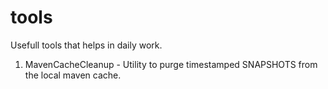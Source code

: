 tools
=====

Usefull tools that helps in daily work.

1. MavenCacheCleanup - Utility to purge timestamped SNAPSHOTS from the local maven cache.
